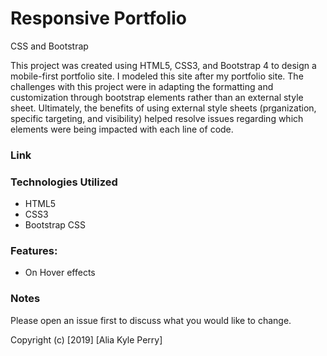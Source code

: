 # Responsive Portfolio
CSS and Bootstrap


This project was created using HTML5, CSS3, and Bootstrap 4 to design a mobile-first portfolio site.  I modeled this site after my portfolio site.  The challenges with this project were in adapting the formatting and customization through bootstrap elements rather than an external style sheet.  Ultimately, the benefits of using external style sheets (prganization, specific targeting, and visibility) helped resolve issues regarding which elements were being impacted with each line of code.

### Link



### Technologies Utilized

* HTML5
* CSS3
* Bootstrap CSS

### Features:

- On Hover effects

### Notes

Please open an issue first to discuss what you would like to change.

Copyright (c) [2019] [Alia Kyle Perry]



